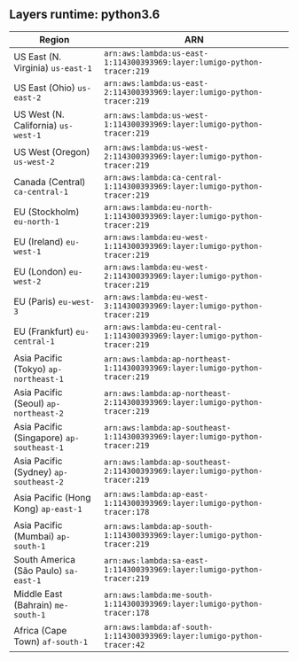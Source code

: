 Layers runtime: python3.6
----
| Region | ARN |
| --- | --- |
|US East (N. Virginia)  `us-east-1`|`arn:aws:lambda:us-east-1:114300393969:layer:lumigo-python-tracer:219`|
|US East (Ohio)  `us-east-2`|`arn:aws:lambda:us-east-2:114300393969:layer:lumigo-python-tracer:219`|
|US West (N. California)  `us-west-1`|`arn:aws:lambda:us-west-1:114300393969:layer:lumigo-python-tracer:219`|
|US West (Oregon)  `us-west-2`|`arn:aws:lambda:us-west-2:114300393969:layer:lumigo-python-tracer:219`|
|Canada (Central)  `ca-central-1`|`arn:aws:lambda:ca-central-1:114300393969:layer:lumigo-python-tracer:219`|
|EU (Stockholm)  `eu-north-1`|`arn:aws:lambda:eu-north-1:114300393969:layer:lumigo-python-tracer:219`|
|EU (Ireland)  `eu-west-1`|`arn:aws:lambda:eu-west-1:114300393969:layer:lumigo-python-tracer:219`|
|EU (London)  `eu-west-2`|`arn:aws:lambda:eu-west-2:114300393969:layer:lumigo-python-tracer:219`|
|EU (Paris)  `eu-west-3`|`arn:aws:lambda:eu-west-3:114300393969:layer:lumigo-python-tracer:219`|
|EU (Frankfurt)  `eu-central-1`|`arn:aws:lambda:eu-central-1:114300393969:layer:lumigo-python-tracer:219`|
|Asia Pacific (Tokyo)  `ap-northeast-1`|`arn:aws:lambda:ap-northeast-1:114300393969:layer:lumigo-python-tracer:219`|
|Asia Pacific (Seoul)  `ap-northeast-2`|`arn:aws:lambda:ap-northeast-2:114300393969:layer:lumigo-python-tracer:219`|
|Asia Pacific (Singapore)  `ap-southeast-1`|`arn:aws:lambda:ap-southeast-1:114300393969:layer:lumigo-python-tracer:219`|
|Asia Pacific (Sydney)  `ap-southeast-2`|`arn:aws:lambda:ap-southeast-2:114300393969:layer:lumigo-python-tracer:219`|
|Asia Pacific (Hong Kong)  `ap-east-1`|`arn:aws:lambda:ap-east-1:114300393969:layer:lumigo-python-tracer:178`|
|Asia Pacific (Mumbai)  `ap-south-1`|`arn:aws:lambda:ap-south-1:114300393969:layer:lumigo-python-tracer:219`|
|South America (São Paulo)  `sa-east-1`|`arn:aws:lambda:sa-east-1:114300393969:layer:lumigo-python-tracer:219`|
|Middle East (Bahrain)  `me-south-1`|`arn:aws:lambda:me-south-1:114300393969:layer:lumigo-python-tracer:178`|
|Africa (Cape Town)  `af-south-1`|`arn:aws:lambda:af-south-1:114300393969:layer:lumigo-python-tracer:42`|

